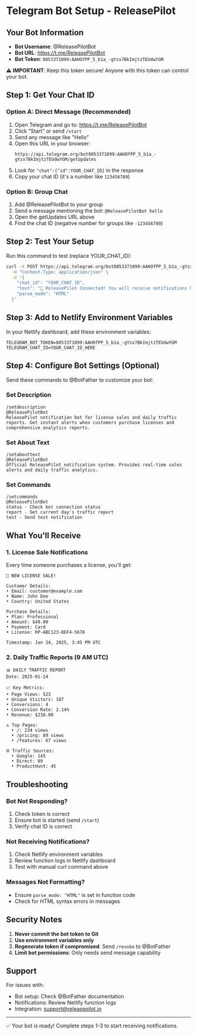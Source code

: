# Telegram Bot Setup - ReleasePilot

## Your Bot Information
- **Bot Username**: @ReleasePilotBot
- **Bot URL**: https://t.me/ReleasePilotBot
- **Bot Token**: `8053371099:AAHOfPP_5_b1a_-gYzx7BkImjtzTEUdwYGM`

⚠️ **IMPORTANT**: Keep this token secure! Anyone with this token can control your bot.

## Step 1: Get Your Chat ID

### Option A: Direct Message (Recommended)
1. Open Telegram and go to: https://t.me/ReleasePilotBot
2. Click "Start" or send `/start`
3. Send any message like "Hello"
4. Open this URL in your browser:
   ```
   https://api.telegram.org/bot8053371099:AAHOfPP_5_b1a_-gYzx7BkImjtzTEUdwYGM/getUpdates
   ```
5. Look for `"chat":{"id":YOUR_CHAT_ID}` in the response
6. Copy your chat ID (it's a number like `123456789`)

### Option B: Group Chat
1. Add @ReleasePilotBot to your group
2. Send a message mentioning the bot: `@ReleasePilotBot hello`
3. Open the getUpdates URL above
4. Find the chat ID (negative number for groups like `-123456789`)

## Step 2: Test Your Setup

Run this command to test (replace YOUR_CHAT_ID):

```bash
curl -X POST https://api.telegram.org/bot8053371099:AAHOfPP_5_b1a_-gYzx7BkImjtzTEUdwYGM/sendMessage \
  -H "Content-Type: application/json" \
  -d '{
    "chat_id": "YOUR_CHAT_ID",
    "text": "🎉 ReleasePilot Connected! You will receive notifications here.",
    "parse_mode": "HTML"
  }'
```

## Step 3: Add to Netlify Environment Variables

In your Netlify dashboard, add these environment variables:

```
TELEGRAM_BOT_TOKEN=8053371099:AAHOfPP_5_b1a_-gYzx7BkImjtzTEUdwYGM
TELEGRAM_CHAT_ID=YOUR_CHAT_ID_HERE
```

## Step 4: Configure Bot Settings (Optional)

Send these commands to @BotFather to customize your bot:

### Set Description
```
/setdescription
@ReleasePilotBot
ReleasePilot notification bot for license sales and daily traffic reports. Get instant alerts when customers purchase licenses and comprehensive analytics reports.
```

### Set About Text
```
/setabouttext
@ReleasePilotBot
Official ReleasePilot notification system. Provides real-time sales alerts and daily traffic analytics.
```

### Set Commands
```
/setcommands
@ReleasePilotBot
status - Check bot connection status
report - Get current day's traffic report
test - Send test notification
```

## What You'll Receive

### 1. License Sale Notifications
Every time someone purchases a license, you'll get:
```
🎉 NEW LICENSE SALE!

Customer Details:
• Email: customer@example.com
• Name: John Doe
• Country: United States

Purchase Details:
• Plan: Professional
• Amount: $49.00
• Payment: Card
• License: RP-ABC123-DEF4-5678

Timestamp: Jan 24, 2025, 3:45 PM UTC
```

### 2. Daily Traffic Reports (9 AM UTC)
```
📊 DAILY TRAFFIC REPORT
Date: 2025-01-24

📈 Key Metrics:
• Page Views: 523
• Unique Visitors: 187
• Conversions: 4
• Conversion Rate: 2.14%
• Revenue: $216.00

🔝 Top Pages:
  • /: 234 views
  • /pricing: 89 views
  • /features: 67 views

🌐 Traffic Sources:
  • Google: 145
  • Direct: 89
  • ProductHunt: 45
```

## Troubleshooting

### Bot Not Responding?
1. Check token is correct
2. Ensure bot is started (send `/start`)
3. Verify chat ID is correct

### Not Receiving Notifications?
1. Check Netlify environment variables
2. Review function logs in Netlify dashboard
3. Test with manual curl command above

### Messages Not Formatting?
- Ensure `parse_mode: "HTML"` is set in function code
- Check for HTML syntax errors in messages

## Security Notes

1. **Never commit the bot token to Git**
2. **Use environment variables only**
3. **Regenerate token if compromised**: Send `/revoke` to @BotFather
4. **Limit bot permissions**: Only needs send message capability

## Support

For issues with:
- Bot setup: Check @BotFather documentation
- Notifications: Review Netlify function logs
- Integration: support@releasepilot.io

---

✅ Your bot is ready! Complete steps 1-3 to start receiving notifications.